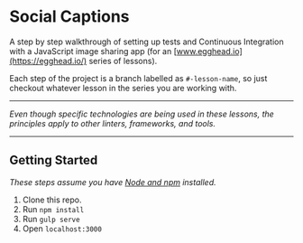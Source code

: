 # Social Captions

A step by step walkthrough of setting up tests and Continuous Integration with a JavaScript image sharing app (for an [www.egghead.io](https://egghead.io/) series of lessons).

Each step of the project is a branch labelled as `#-lesson-name`, so just checkout whatever lesson in the series you are working with.

---

_Even though specific technologies are being used in these lessons, the principles apply to other linters, frameworks, and tools._

---

## Getting Started

_These steps assume you have [Node and npm](https://nodejs.org/) installed._

1. Clone this repo.
1. Run `npm install`
1. Run `gulp serve`
1. Open `localhost:3000`
